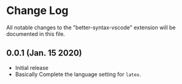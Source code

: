 # Change Log

All notable changes to the "better-syntax-vscode" extension will be documented in this file.

<!-- Check [Keep a Changelog](http://keepachangelog.com/) for recommendations on how to structure this file. -->

## 0.0.1 (Jan. 15 2020)

- Initial release
- Basically Complete the language setting for `latex`.